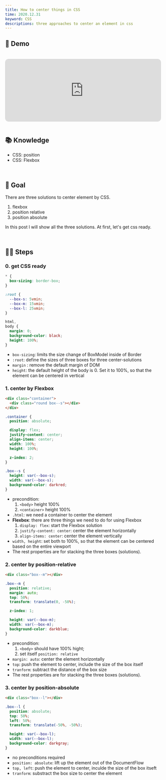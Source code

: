 ```yaml
---
title: How to center things in CSS
time: 2020.12.31
keyword: CSS
descriptions: three approaches to center an element in css
---
```


<WidgetsMdHeader :title="title" :time="time"></WidgetsMdHeader>

## 🚀 Demo

<iframe src="https://codesandbox.io/embed/center-element-xhcvb?fontsize=14&hidenavigation=1&theme=dark&view=preview"
     style="width:100%; height:200px; border: 1px lightgray solid; border-radius: 10px; overflow:hidden; margin-top: 20px;"
     title="center-element"
     allow="accelerometer; ambient-light-sensor; camera; encrypted-media; geolocation; gyroscope; hid; microphone; midi; payment; usb; vr; xr-spatial-tracking"
     sandbox="allow-forms allow-modals allow-popups allow-presentation allow-same-origin allow-scripts">
</iframe>

<br/>
<br/>

## 📚 Knowledge

- CSS: position
- CSS: Flexbox

<br/>

## 🎯 Goal

There are three solutions to center element by CSS.

1. flexbox
2. position relative
3. position absolute

In this post I will show all the three solutions. At first, let's get css ready.

<br/>

## 🦶🏻 Steps

### 0. get CSS ready

```css
* {
  box-sizing: border-box;
}

:root {
  --box-s: 5vmin;
  --box-m: 15vmin;
  --box-l: 25vmin;
}

html,
body {
  margin: 0;
  background-color: black;
  height: 100%;
}
```

- `box-sizing`: limits the size change of BoxModel inside of Border
- `:root`: define the sizes of three boxes for three center-solutions
- `margin` : remove the default margin of DOM
- `height`: the default height of the body is 0. Set it to 100%, so that the element can be centered in vertical

### 1. center by Flexbox

```html
<div class="container">
  <div class="round box--s"></div>
</div>
```

```scss
.container {
  position: absolute;

  display: flex;
  justify-content: center;
  align-items: center;
  width: 100%;
  height: 100%;

  z-index: 2;
}

.box--s {
  height: var(--box-s);
  width: var(--box-s);
  background-color: darkred;
}
```

- precondition:
  1. `<body>` height 100%
  2. `<container>` height 100%
- `.html`: we need a container to center the element
- **Flexbox**: there are three things we need to do for using Flexbox
  1. `display: flex`: start the Flexbox solution
  2. `justify-content: center`: center the element horizontally
  3. `align-items: center`: center the element vertically
- `width, height`: set both to 100%, so that the element can be centered based on the entire viewport
- The rest properties are for stacking the three boxes (solutions).

### 2. center by position-relative

```html
<div class="box--m"></div>
```

```scss
.box--m {
  position: relative;
  margin: auto;
  top: 50%;
  transform: translate(0, -50%);

  z-index: 1;

  height: var(--box-m);
  width: var(--box-m);
  background-color: darkblue;
}
```

- precondition:
  1. `<body>` should have 100% hight;
  2. set itself `position: relative`
- `margin: auto`: center the element horizontally
- `top`: push the element to center, include the size of the box itself
- `tranform`: subtract the distance of the box size
- The rest properties are for stacking the three boxes (solutions).

### 3. center by position-absolute

```html
<div class="box--l"></div>
```

```scss
.box--l {
  position: absolute;
  top: 50%;
  left: 50%;
  transform: translate(-50%, -50%);

  height: var(--box-l);
  width: var(--box-l);
  background-color: darkgray;
}
```

- no preconditions required
- `position: absolute`: lift up the element out of the DocumentFlow
- `top, left`: push the element to center, inculde the size of the box itseft
- `tranform`: substract the box size to center the element

<br/>
